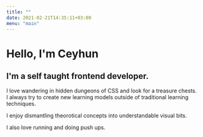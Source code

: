 ```yaml
---
title: ""
date: 2021-02-21T14:35:11+03:00
menu: "main"
---
```


# Hello, I'm Ceyhun

## I'm a self taught frontend developer.

I love wandering in hidden dungeons of CSS and look for a treasure chests. I always try to create new learning models outside of traditional learning techniques.

I enjoy dismantling theorotical concepts into understandable visual bits.

I also love running and doing push ups.
